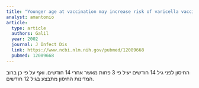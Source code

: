 ```yaml
---
title: "Younger age at vaccination may increase risk of varicella vaccine failure"
analyst: amantonio
article:
  type: article
  authors: Galil
  year: 2002
  journal: J Infect Dis
  link: https://www.ncbi.nlm.nih.gov/pubmed/12089668
  pubmed: 12089668
---
```


החיסון לפני גיל 14 חודשים יעיל פי 3 פחות מאשר אחרי 14 חודשים. ואף על פי כן ברוב המדינות החיסון מתבצע בגיל 12 חודשים.

